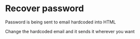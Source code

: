# Recover password

Password is being sent to email hardcoded into HTML

Change the hardcoded email and it sends it wherever you want

